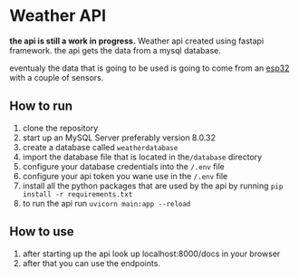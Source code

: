# Weather API
**the api is still a work in progress.**
Weather api created using fastapi framework.
the api gets the data from a mysql database.

eventualy the data that is going to be used is going to come from an [esp32](https://github.com/Fredkr0ket/weather-esp) with a couple of sensors.

## How to run
1. clone the repository
2. start up an MySQL Server preferably version 8.0.32
3. create a database called `weatherdatabase`
4. import the database file that is located in the`/database` directory
5. configure your database credentials into the `/.env` file
6. configure your api token you wane use in the `/.env` file
7. install all the python packages that are used by the api by running
`pip install -r requirements.txt`
7. to run the api run `uvicorn main:app --reload`

## How to use
1. after starting up the api look up localhost:8000/docs in your browser
2. after that you can use the endpoints.